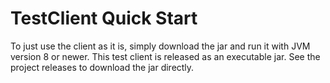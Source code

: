 # TestClient Quick Start

To just use the client as it is, simply download the jar and run it with JVM version 8 or newer. This test client is released as an executable jar. See the project releases to download the jar directly.
